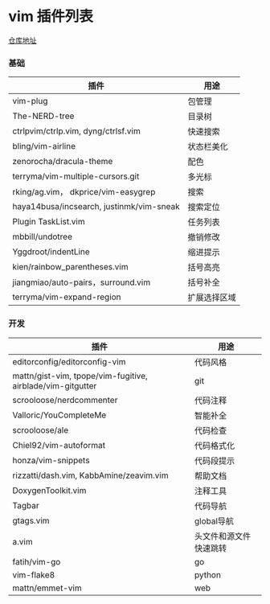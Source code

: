 # vim 插件列表

[仓库地址](https://github.com/cnsworder/crossvim)

### 基础

| 插件 | 用途 |
| --- | --- |
| vim-plug | 包管理 |
| The-NERD-tree | 目录树 |
| ctrlpvim/ctrlp.vim, dyng/ctrlsf.vim | 快速搜索 |
| bling/vim-airline | 状态栏美化 |
| zenorocha/dracula-theme | 配色 |
| terryma/vim-multiple-cursors.git | 多光标 |
| rking/ag.vim， dkprice/vim-easygrep | 搜索 |
| haya14busa/incsearch, justinmk/vim-sneak | 搜索定位 |
| Plugin TaskList.vim | 任务列表 |
| mbbill/undotree | 撤销修改 |
| Yggdroot/indentLine | 缩进提示 |
| kien/rainbow_parentheses.vim | 括号高亮 |
| jiangmiao/auto-pairs，surround.vim | 括号补全 |
| terryma/vim-expand-region | 扩展选择区域 |


### 开发

| 插件 | 用途 |
| --- | --- |
| editorconfig/editorconfig-vim | 代码风格 |
| mattn/gist-vim, tpope/vim-fugitive, airblade/vim-gitgutter | git |
| scrooloose/nerdcommenter | 代码注释 |
| Valloric/YouCompleteMe | 智能补全 |
| scrooloose/ale | 代码检查 |
| Chiel92/vim-autoformat | 代码格式化 |
| honza/vim-snippets | 代码段提示 |
| rizzatti/dash.vim, KabbAmine/zeavim.vim | 帮助文档 |
| DoxygenToolkit.vim | 注释工具 |
| Tagbar | 代码导航 |
| gtags.vim | global导航 |
| a.vim | 头文件和源文件快速跳转 |
| fatih/vim-go | go |
| vim-flake8 | python |
| mattn/emmet-vim | web |
